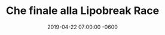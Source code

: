 ---
layout: article
title: "Che finale alla Lipobreak Race"
description: "Matteo Zannelli taglia il traguardo a braccia alzate alla Lipobreak Race 2019"
date: 2019-04-22 07:00:00 -0600
external_link: https://m.facebook.com/story.php?story_fbid=2857943994245558&id=474978552542126
image: https://s3.eu-central-1.amazonaws.com/giovanissimi/arrivo-lipobreak-race-matteo-zannelli.png
imagealt: "Matteo Zannelli taglia il traguardo a braccia alzate alla Lipobreak Race 2019"
---